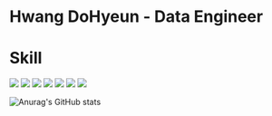 # Hwang DoHyeun - Data Engineer
# 
# Skill
<a href="https://github.com/ROOTXBOT2" target="_blank"><img src="https://img.shields.io/badge/Python-3776AB?style=for-the-badge&logo=python&logoColor=FFFFFF"/></a>
<a href="https://github.com/ROOTXBOT2" target="_blank"><img src="https://img.shields.io/badge/Apache_kafka-231F20?style=for-the-badge&logo=apachekafka&logoColor=FFFFFF"/></a>
<a href="https://github.com/ROOTXBOT2" target="_blank"><img src="https://img.shields.io/badge/Apache_airflow-017CEE?style=for-the-badge&logo=apacheairflow&logoColor=FFFFFF"/></a>
<a href="https://github.com/ROOTXBOT2" target="_blank"><img src="https://img.shields.io/badge/Apache_Hadoop-66CCFF?style=for-the-badge&logo=apachespark&logoColor=FFFFFF"/></a>
<a href="https://github.com/ROOTXBOT2" target="_blank"><img src="https://img.shields.io/badge/Postgresql-4169E1?style=for-the-badge&logo=postgresql&logoColor=FFFFFF"/></a>
<a href="https://github.com/ROOTXBOT2" target="_blank"><img src="https://img.shields.io/badge/Amazon_Redshift-8C4FFF?style=for-the-badge&logo=amazonredshift&logoColor=FFFFFF"/></a>
<a href="https://github.com/ROOTXBOT2" target="_blank"><img src="https://img.shields.io/badge/Apache_Spark-E25A1C?style=for-the-badge&logo=apachespark&logoColor=FFFFFF"/></a>


![Anurag's GitHub stats](https://github-readme-stats.vercel.app/api?username=ROOTXBOT2&theme=bear&show_icons=true)
